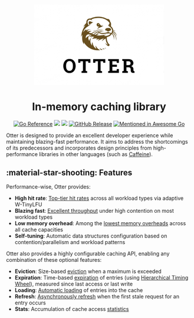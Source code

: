 <p align="center">
  <img src="./assets/logo.png" width="70%" height="auto" >
  <h1 align="center">In-memory caching library</h1>
</p>

<p align="center">
<a href="https://pkg.go.dev/github.com/maypok86/otter/v2"><img src="https://pkg.go.dev/badge/github.com/maypok86/otter/v2.svg" alt="Go Reference"></a>
<img src="https://github.com/maypok86/otter/actions/workflows/test.yml/badge.svg" />
<a href="https://github.com/maypok86/otter/actions?query=branch%3Amain+workflow%3ATest" >
    <img src="https://gist.githubusercontent.com/maypok86/2aae2cd39836dc7c258df7ffec602d1c/raw/coverage.svg"/></a>
<a href="https://github.com/maypok86/otter/releases"><img alt="GitHub Release" src="https://img.shields.io/github/v/release/maypok86/otter"></a>
<a href="https://github.com/avelino/awesome-go"><img src="https://awesome.re/mentioned-badge.svg" alt="Mentioned in Awesome Go"></a>
</p>

Otter is designed to provide an excellent developer experience while maintaining blazing-fast performance. It aims to address the shortcomings of its predecessors and incorporates design principles from high-performance libraries in other languages (such as [Caffeine](https://github.com/ben-manes/caffeine)).

## :material-star-shooting: Features

Performance-wise, Otter provides:

- **High hit rate**: [Top-tier hit rates](https://maypok86.github.io/otter/performance/hit-ratio/) across all workload types via adaptive W-TinyLFU
- **Blazing fast**: [Excellent throughput](https://maypok86.github.io/otter/performance/throughput/) under high contention on most workload types
- **Low memory overhead**: Among the [lowest memory overheads](https://maypok86.github.io/otter/performance/memory-consumption/) across all cache capacities
- **Self-tuning**: Automatic data structures configuration based on contention/parallelism and workload patterns

Otter also provides a highly configurable caching API, enabling any combination of these optional features:

- **Eviction**: Size-based [eviction](https://maypok86.github.io/otter/user-guide/v2/features/eviction/#size-based) when a maximum is exceeded
- **Expiration**: Time-based [expiration](https://maypok86.github.io/otter/user-guide/v2/features/eviction/#time-based) of entries (using [Hierarchical Timing Wheel](http://www.cs.columbia.edu/~nahum/w6998/papers/ton97-timing-wheels.pdf)), measured since last access or last write
- **Loading**: [Automatic loading](https://maypok86.github.io/otter/user-guide/v2/features/loading/) of entries into the cache
- **Refresh**: [Asynchronously refresh](https://maypok86.github.io/otter/user-guide/v2/features/refresh/) when the first stale request for an entry occurs
- **Stats**: Accumulation of cache access [statistics](https://maypok86.github.io/otter/user-guide/v2/features/statistics/)
